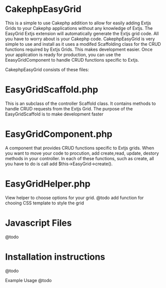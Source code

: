 CakephpEasyGrid
===============

This is a simple to use Cakephp addition to allow for easily adding Extjs Grids to your Cakephp applications without any knowledge of Extjs.  The EasyGrid Extjs extension will automatically generate the Extjs grid code.  All you have to worry about is your Cakephp code.  CakephpEasyGrid is very simple to use and install as it uses a modifed Scaffolding class for the CRUD functions required by Extjs Grids.  This makes development easier.  Once your application is ready for production, you can use the EeasyGridComponent to handle CRUD functions specific to Extjs.  

CakephpEasyGrid consists of these files:

EasyGridScaffold.php
===================
This is an subclass of the controller Scaffold class.  It contains methods to handle CRUD requests from the Extjs Grid.  The purpose of the EasyGridScaffold is to make development faster

EasyGridComponent.php
====================
A component that provides CRUD functions specific to Extjs grids.  When you want to move your code to procution, add create,read, update, destory methods in your controller.  In each of these functions, such as create,  all you have to do is call add $this->EasyGrid->create().  

EasyGridHelper.php
=================
View helper to choose options for your grid.
@todo add function for chooing CSS template to style the grid

Javascript Files
===============
@todo

Installation instructions
=========================
@todo

Example Usage
@todo  








